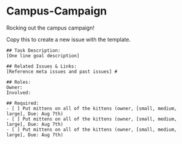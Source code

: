 # Campus-Campaign
Rocking out the campus campaign!

Copy this to create a new issue with the template.

```
## Task Description: 
[One line goal description] 

## Related Issues & Links: 
[Reference meta issues and past issues] #

## Roles:
Owner: 
Involved: 

## Required: 
- [ ] Put mittens on all of the kittens (owner, [small, medium, large], Due: Aug 7th) 
- [ ] Put mittens on all of the kittens (owner, [small, medium, large], Due: Aug 7th) 
- [ ] Put mittens on all of the kittens (owner, [small, medium, large], Due: Aug 7th) 

```
